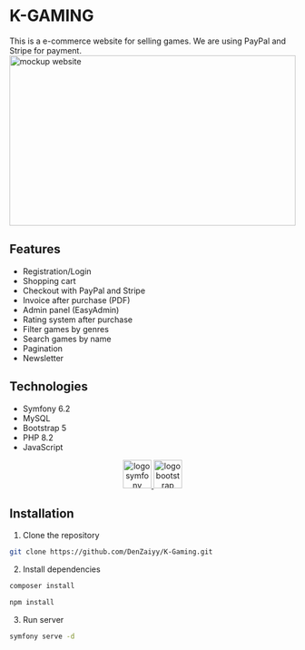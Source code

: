 # K-GAMING
This is a e-commerce website for selling games. We are using PayPal and Stripe for payment.
<img src="ressources/logo_mockup/MOCKUP/gamingScene_Kgamin.jpg" alt="mockup website" width="100%" height="300">

## Features
- Registration/Login
- Shopping cart
- Checkout with PayPal and Stripe
- Invoice after purchase (PDF)
- Admin panel (EasyAdmin)
- Rating system after purchase
- Filter games by genres
- Search games by name
- Pagination
- Newsletter

## Technologies
- Symfony 6.2
- MySQL
- Bootstrap 5
- PHP 8.2
- JavaScript

<div align="center">
<a href="https://symfony.com/doc/current/setup.html" target="_blank">
  <img src="https://symfony.com/logos/symfony_black_02.png" alt="logo symfony" height="50">
</a>
<a href="https://getbootstrap.com/docs/5.3/getting-started/introduction/" target="_blank">
  <img src="https://getbootstrap.com/docs/5.0/assets/brand/bootstrap-logo.svg" alt="logo bootstrap" height="50">
</a>
</div>

## Installation

1. Clone the repository
```bash
git clone https://github.com/DenZaiyy/K-Gaming.git
```

2. Install dependencies
```bash
composer install
```

```bash
npm install
```

3. Run server
```bash
symfony serve -d
```
